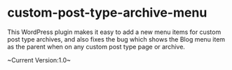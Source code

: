 custom-post-type-archive-menu
=============================

This WordPress plugin makes it easy to add a new menu items for custom post type archives, and also fixes the bug which shows the Blog menu item as the parent when on any custom post type page or archive.

~Current Version:1.0~